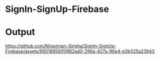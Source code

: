 # SignIn-SignUp-Firebase
# Output





https://github.com/Niraviman-Singha/SignIn-SignUp-Firebase/assets/95018959/f0962ad0-296a-427a-96e4-e3b325a23943


